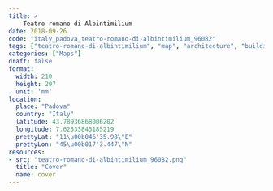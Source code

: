 ```yaml
---
title: > 
    Teatro romano di Albintimilium
date: 2018-09-26
code: "italy_padova_teatro-romano-di-albintimilium_96082"
tags: ["teatro-romano-di-albintimilium", "map", "architecture", "buildings", "Padova", "Italy"]
categories: ["Maps"]
draft: false
format:
  width: 210
  height: 297
  unit: 'mm'
location:
  place: "Padova"
  country: "Italy"
  latitude: 43.78936868006202
  longitude: 7.62533845185219
  prettyLat: "11\u00b046'35.98\"E"
  prettyLon: "45\u00b017'3.447\"N"
resources:
- src: "teatro-romano-di-albintimilium_96082.png"
  title: "Cover"
  name: cover
---
```

